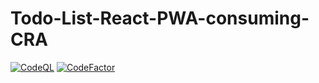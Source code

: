 # Todo-List-React-PWA-consuming-CRA
[![CodeQL](https://github.com/solaris0051/todo-list-react-pwa/actions/workflows/codeql.yml/badge.svg)](https://github.com/solaris0051/todo-list-react-pwa/actions/workflows/codeql.yml)
[![CodeFactor](https://www.codefactor.io/repository/github/solaris0051/todo-list-react-pwa/badge)](https://www.codefactor.io/repository/github/solaris0051/todo-list-react-pwa)
